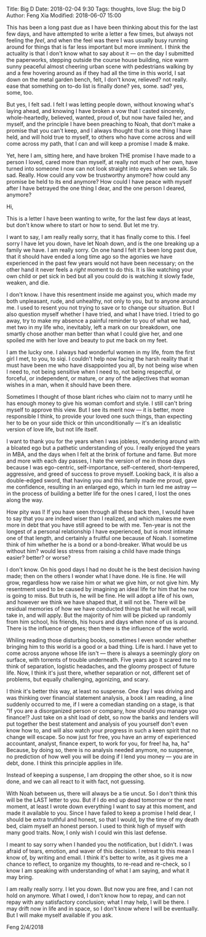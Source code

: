 Title: Big D
Date: 2018-02-04 9:30
Tags: thoughts, love
Slug: the big D
Author: Feng Xia
Modified: 2018-06-07 15:00

This has been a long past due as I have been thinking about this for
the last few days, and have attempted to write a letter a few times,
but always not feeling the _feel_, and when the feel was there I was
usually busy running around for things that is far less important but
more imminent. I think the actuality is that I don't know what to say
about it &mdash; on the day I submitted the paperworks, stepping
outside the course house building, nice warm sunny peaceful almost
cheering urban scene with pedestrians walking by and a few hovering
around as if they had all the time in this world, I sat down on the
metal garden bench, felt, I don't know, relieved? not really. ease
that something on to-do list is finally done? yes, some. sad? yes,
some, too.

But yes, I felt sad. I felt I was letting people down, without knowing
what's laying ahead, and knowing I have broken a vow that I casted
sincerely, whole-heartedly, believed, wanted, proud of, but now have
failed her, and myself, and the principle I have been preaching to
Noah, that don't make a promise that you can't keep, and I always
thought that is one thing I have held, and will hold true to myself,
to others who have come across and will come across my path, that I
can and will keep a promise I made & make. 

Yet, here I am, sitting here, and have broken THE promise I have made to a
person I loved, cared more than myself, at really not much of her own,
have turned into someone I now can not look straight into eyes when we
talk. So sad. Really. How could any vow be trustworthy anymore? how
could any promise be held to its end anymore? How could I have peace
with myself after I have betrayed the one thing I dear, and the one
person I deared, anymore?

<div class="divider"></div>

Hi,

This is a letter I have been wanting to write, for the last few days
at least, but don't know where to start or how to send. But let me
try.

I want to say, I am really really sorry, that it has finally come to
this. I feel sorry I have let you down, have let Noah down, and is the
one breaking up a family we have. I am really sorry. On one hand I
felt it's been long past due, that it should have ended a long time
ago so the agonies we have experienced in the past few years would not
have been necessary; on the other hand it never feels a _right_ moment
to do this. It is like watching your own child or pet sick in bed but
all you could do is watching it slowly fade, weaken, and die.

I don't know. I have this resentment inside me against you, which made
my both unpleasant, rude, and unhealthy, not only to you, but to
anyone around me. I used to resent you not trying to save or to change
our situation. But I also question myself whether I have tried, and
what I have tried. I tried to go away, try to make my absence a
painful reminder to you of what we had, met two in my life who,
inevitably, left a mark on our breakdown, one smartly chose another
man better than what I could give her, and one spoiled me with her
love and beauty to put me back on my feet.

I am the lucky one. I always had wonderful women in my life, from
the first girl I met, to you, to siqi. I couldn't help now facing the
harsh reality that it must have been me who have disappointed you
all, by not being wise when I need to, not being
sensitive when I need to, not being respectful, or forceful, or
independent, or mature, or any of the adjectives that woman wishes in
a man, when it should have been there.

Sometimes I thought of those blant riches who claim not to marry until
he has enough money to give his woman comfort and style. I still can't
bring myself to approve this view. But I see its merit now &mdash;
it is better, more responsible I think, to provide your loved one such things,
than expecting her to be on your side thick or thin unconditionally
&mdash; it's an idealistic version of love life, but not life itself.

I want to thank you for the years when I was jobless, wondering around
with a bloated ego but a pathetic understanding of you. I really
enjoyed the years in MBA, and the days when I felt at the brink of
fortune and fame. But more and more with each day passes, I hate the
version of me in those days because I was ego-centric,
self-importance, self-centered, short-tempered, aggressive, and greed
of success to prove myself. Looking back, it is also a double-edged
sword, that having you and this family made me proud, gave me
confidence, resulting in an enlarged ego, which in turn led me astray
&mdash; in the process of building a better life for the ones I cared,
I lost the ones along the way. 

How pity was I! If you have seen through all these back then, I would
have to say that you are indeed wiser than I realized, and which makes
me even more in debt that you have still agreed to be with
me. Ten-year is not the longest of a personal relationship I have
experienced, but is most intimate one of that length, and certainly a
fruitful one because of Noah. I sometime think of him whether he is a
bond or a bond-breaker. What would be us without him? would less
stress from raising a child have made things easier? better? or worse?

I don't know. On his good days I had no doubt he is the best decision
having made; then on the others I wonder what I have done. He is
fine. He will grow, regardless how we raise him or what we give him,
or not give him. My resentment used to be caused by imagining an ideal
life for him that he now is going to miss. But truth is, he will be
fine. He will adopt a life of his own, and however we think we have
shaped that, it will not be. There will be residual memories of how we
have conducted things that he will recall, will take in, and will
apply. But the majority of him will be picked up randomly from him
school, his friends, his hours and days when none of us is
around. There is the influence of genes; then there is the influence
of the world.

Whiling reading those disturbing books, sometimes I even wonder
whether bringing him to this world is a good or a bad thing. Life is
hard. I have yet to come across anyone whose life isn't &mdash; there
is always a seemingly glory on surface, with torrents of trouble
underneath. Five years ago it scared me to think of separation,
logistic headaches, and the gloomy prospect of future life. Now, I
think it's just there, whether separation or not, different set of
problems, but equally challenging, agonizing, and scary. 

I think it's better this way, at least no suspense. One day I was
driving and was thinking over financial statement analysis, a book I
am reading, a line suddenly occurred to me, if I were a comedian
standing on a stage, is that "If you are a disorganized person or
company, how should you manage you finance!?  Just take on a shit load
of debt, so now the banks and lenders will put together the best
statement and analysis of you yourself don't even know how to, and will
also watch your progress in such a keen spirit that no change will
escape. So now just for free, you have an army of experienced
accountant, analyst, finance expert, to work for you, for free! ha,
ha, ha" Because, by doing so, there is no analysis needed anymore, no
suspense, no prediction of how well you will be doing if I lend you
money &mdash; you are in debt, done. I think this principle applies in
life.

Instead of keeping a suspense, I am dropping the other shoe, so it is
now done, and we can all react to it with fact, not guessing.

With Noah between us, there will always be a tie uncut. So I don't
think this will be the LAST letter to you. But if I do end up dead
tomorrow or the next moment, at least I wrote down everything I want
to say at this moment, and made it available to you. Since I have
failed to keep a promise I held dear, I should be extra truthful and
honest, so that I would, by the time of my death bed, claim myself
an honest person. I used to think high of myself with many good
traits. Now, I only wish I could win this last defense. 

I meant to say sorry when I handed you the notification, but I
didn't. I was afraid of tears, emotion, and waver of this decision. I
retreat to this mean I know of, by writing and email. I think it's
better to write, as it gives me a chance to reflect, to organize my
thoughts, to re-read and re-check, so I know I am speaking with
understanding of what I am saying, and what it may bring.

I am really really sorry. I let you down. But now you are free, and I
can not hold on anymore. What I owed, I don't know how to
repay, and can not repay with any satisfactory conclusion; 
what I may help, I will be there. I may drift now in life and in
space, so I don't know where I will be eventually. But I will make 
myself available if you ask. 

Feng
2/4/2018
